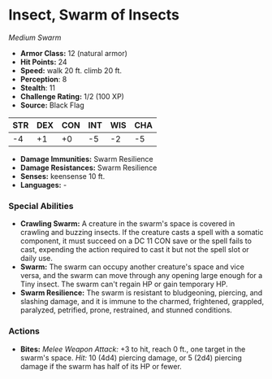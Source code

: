 # Insect, Swarm of Insects

*Medium* *Swarm*

- **Armor Class:** 12 (natural armor)
- **Hit Points:** 24 
- **Speed:** walk 20 ft. climb 20 ft.
- **Perception**: 8
- **Stealth**: 11
- **Challenge Rating:** 1/2 (100 XP)
- **Source:** Black Flag

| STR | DEX | CON | INT | WIS | CHA |
| --- | --- | --- | --- | --- | --- |
| -4 | +1 | +0 | -5 | -2 | -5 |

- **Damage Immunities:** Swarm Resilience
- **Damage Resistances:** Swarm Resilience
- **Senses:** keensense 10 ft.
- **Languages:** -

### Special Abilities

- **Crawling Swarm:** A creature in the swarm's space is covered in crawling and buzzing insects. If the creature casts a spell with a somatic component, it must succeed on a DC 11 CON save or the spell fails to cast, expending the action required to cast it but not the spell slot or daily use.
- **Swarm:** The swarm can occupy another creature's space and vice versa, and the swarm can move through any opening large enough for a Tiny insect. The swarm can't regain HP or gain temporary HP.
- **Swarm Resilience:** The swarm is resistant to bludgeoning, piercing, and slashing damage, and it is immune to the charmed, frightened, grappled, paralyzed, petrified, prone, restrained, and stunned conditions.

### Actions

- **Bites:** _Melee Weapon Attack:_ +3 to hit, reach 0 ft., one target in the swarm's space. _Hit:_ 10 (4d4) piercing damage, or 5 (2d4) piercing damage if the swarm has half of its HP or fewer.
